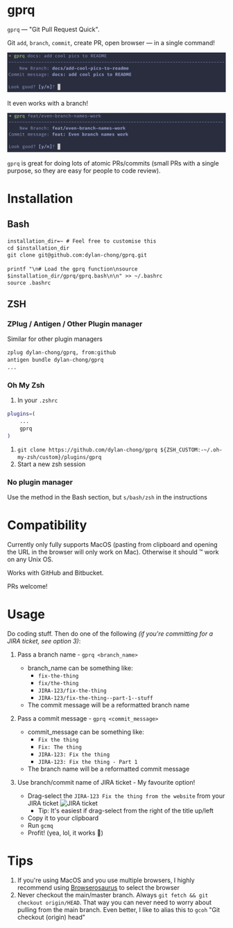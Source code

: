 # gprq

`gprq` — "Git Pull Request Quick".

Git `add`, `branch`, `commit`, create PR, open browser — in a single command!

![So quick an easy!](docs/gprq_simple_prompt_commit_message.png)

It even works with a branch!

![It even works with a branch!](docs/gprq_simple_prompt_branch.png)

`gprq` is great for doing lots of atomic PRs/commits (small PRs with a single
purpose, so they are easy for people to code review).

# Installation

## Bash

```
installation_dir=~ # Feel free to customise this
cd $installation_dir
git clone git@github.com:dylan-chong/gprq.git

printf "\n# Load the gprq function\nsource $installation_dir/gprq/gprq.bash\n\n" >> ~/.bashrc
source .bashrc
```

## ZSH

### ZPlug / Antigen / Other Plugin manager

Similar for other plugin managers

```zsh
zplug dylan-chong/gprq, from:github
antigen bundle dylan-chong/gprq
...
```

### Oh My Zsh

1. In your `.zshrc`
```zsh
plugins=(
    ...
    gprq
)
```
1. `git clone https://github.com/dylan-chong/gprq ${ZSH_CUSTOM:-~/.oh-my-zsh/custom}/plugins/gprq`
1. Start a new zsh session

### No plugin manager

Use the method in the Bash section, but `s/bash/zsh` in the instructions

# Compatibility

Currently only fully supports MacOS (pasting from clipboard and opening the URL
in the browser will only work on Mac). Otherwise it should :tm: work on any
Unix OS.

Works with GitHub and Bitbucket.

PRs welcome!

# Usage

Do coding stuff.
Then do one of the following *(if you're committing for a JIRA ticket, see option 3)*:

1. Pass a branch name - `gprq <branch_name>`
    - branch_name can be something like:
        - `fix-the-thing`
        - `fix/the-thing`
        - `JIRA-123/fix-the-thing`
        - `JIRA-123/fix-the-thing--part-1--stuff`
    - The commit message will be a reformatted branch name

1. Pass a commit message - `gprq <commit_message>`
    - commit_message can be something like:
        - `Fix the thing`
        - `Fix: The thing`
        - `JIRA-123: Fix the thing`
        - `JIRA-123: Fix the thing - Part 1`
    - The branch name will be a reformatted commit message

1. Use branch/commit name of JIRA ticket - My favourite option!
    - Drag-select the `JIRA-123 Fix the thing from the
   website` from your JIRA ticket ![JIRA ticket](./docs/jira_screenshot.png)
        - Tip: It's easiest if drag-select from the right of the title up/left
    - Copy it to your clipboard
    - Run `gcmq`
    - Profit! (yea, lol, it works :shrug:)

# Tips

1. If you're using MacOS and you use multiple browsers, I highly recommend
   using [Browserosaurus](https://browserosaurus.com/) to select the browser
1. Never checkout the main/master branch. Always `git fetch && git checkout origin/HEAD`.
   That way you can never need to worry about pulling from the main branch.
   Even better, I like to alias this to `gcoh` "Git checkout (origin) head"
